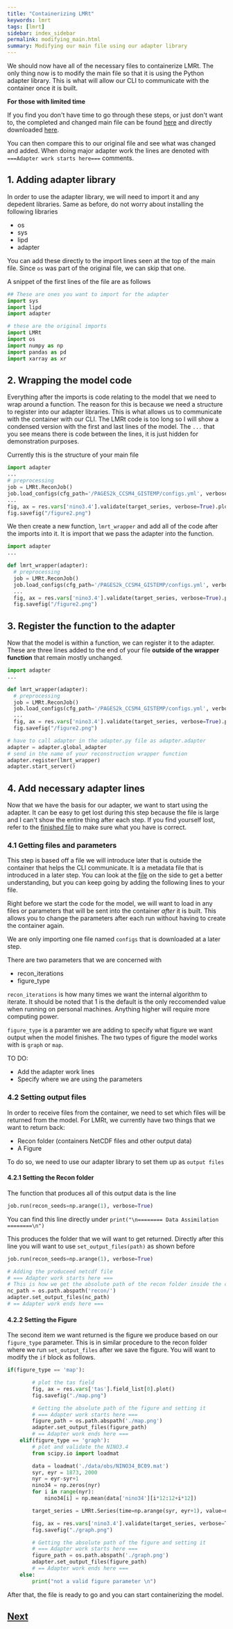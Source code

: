 ```yaml
---
title: "Containerizing LMRt"
keywords: lmrt
tags: [lmrt]
sidebar: index_sidebar
permalink: modifying_main.html
summary: Modifying our main file using our adapter library
---
```


We should now have all of the necessary files to containerize LMRt. The only thing now is to modify the main file so that it is using the Python adapter library. This is what will allow our CLI to communicate with the container once it is built.


**For those with limited time**


If you find you don't have time to go through these steps, or just don't want to, the completed and changed main file can be found [here](https://github.com/FossilizedContainers/fossilized-controller/blob/trunk/LMRt-example/LMRt-container/main.py) and directly downloaded [here](https://raw.githubusercontent.com/FossilizedContainers/fossilized-controller/trunk/LMRt-example/LMRt-container/main.py).

You can then compare this to our original file and see what was changed and added. When doing major adapter work the lines are denoted with `===Adapter work starts here===` comments.


## 1. Adding adapter library
In order to use the adapter library, we will need to import it and any depedent libraries. Same as before, do not worry about installing the following libraries

* os
* sys
* lipd
* adapter

You can add these directly to the import lines seen at the top of the main file. Since `os` was part of the original file, we can skip that one.

A snippet of the first lines of the file are as follows
```python
## These are ones you want to import for the adapter
import sys
import lipd
import adapter

# these are the original imports
import LMRt
import os
import numpy as np
import pandas as pd
import xarray as xr
```

## 2. Wrapping the model code
Everything after the imports is code relating to the model that we need to wrap around a function. The reason for this is because we need a structure to register into our adapter libraries. This is what allows us to communicate with the container with our CLI. The LMRt code is too long so I will show a condensed version with the first and last lines of the model. The `...` that you see means there is code between the lines, it is just hidden for demonstration purposes.

Currently this is the structure of your main file
```python
import adapter
...
# preprocessing
job = LMRt.ReconJob()
job.load_configs(cfg_path='/PAGES2k_CCSM4_GISTEMP/configs.yml', verbose=True)
...
fig, ax = res.vars['nino3.4'].validate(target_series, verbose=True).plot(xlim=[1880, 2000])
fig.savefig("/figure2.png")
```

We then create a new function, `lmrt_wrapper` and add all of the code after the imports into it. It is import that we pass the adapter into the function.
```python
import adapter
...

def lmrt_wrapper(adapter):
  # preprocessing
  job = LMRt.ReconJob()
  job.load_configs(cfg_path='/PAGES2k_CCSM4_GISTEMP/configs.yml', verbose=True)
  ...
  fig, ax = res.vars['nino3.4'].validate(target_series, verbose=True).plot(xlim=[1880, 2000])
  fig.savefig("/figure2.png")
```
## 3. Register the function to the adapter
Now that the model is within a function, we can register it to the adapter. These are three lines added to the end of your file **outside of the wrapper function** that remain mostly unchanged.

```python
import adapter
...

def lmrt_wrapper(adapter):
  # preprocessing
  job = LMRt.ReconJob()
  job.load_configs(cfg_path='/PAGES2k_CCSM4_GISTEMP/configs.yml', verbose=True)
  ...
  fig, ax = res.vars['nino3.4'].validate(target_series, verbose=True).plot(xlim=[1880, 2000])
  fig.savefig("/figure2.png")

# have to call adapter in the adapter.py file as adapter.adapter
adapter = adapter.global_adapter
# send in the name of your reconstruction wrapper function
adapter.register(lmrt_wrapper)
adapter.start_server()
```

## 4. Add necessary adapter lines
Now that we have the basis for our adapter, we want to start using the adapter. It can be easy to get lost during this step because the file is large and I can't show the entire thing after each step. If you find yourself lost, refer to the [finished file](https://github.com/FossilizedContainers/fossilized-controller/blob/trunk/LMRt-example/LMRt-container/main.py) to make sure what you have is correct.

### 4.1 Getting files and parameters
This step is based off a file we will introduce later that is outside the container that helps the CLI communicate. It is a metadata file that is introduced in a later step. You can look at the [file](https://github.com/FossilizedContainers/fossilized-controller/blob/trunk/LMRt-example/metadata.json) on the side to get a better understanding, but you can keep going by adding the following lines to your file.

Right before we start the code for the model, we will want to load in any files or parameters that will be sent into the container *after* it is built. This allows you to change the parameters after each run without having to create the container again.

We are only importing one file named `configs` that is downloaded at a later step.

There are two parameters that we are concerned with
* recon_iterations
* figure_type

`recon_iterations` is how many times we want the internal algorithm to iterate. It should be noted that 1 is the default is the only reccomended value when running on personal machines. Anything higher will require more computing power.

`figure_type` is a paramter we are adding to specify what figure we want output when the model finishes. The two types of figure the model works with is `graph` or `map`.

TO DO:
* Add the adapter work lines
* Specify where we are using the parameters

### 4.2 Setting output files
In order to receive files from the container, we need to set which files will be returned from the model. For LMRt, we currently have two things that we want to return back:
* Recon folder (containers NetCDF files and other output data)
* A Figure

To do so, we need to use our adapter library to set them up as `output files`

#### 4.2.1 Setting the Recon folder
The function that produces all of this output data is the line
```python
job.run(recon_seeds=np.arange(1), verbose=True)
```
You can find this line directly under `print("\n======== Data Assimilation ========\n")`

This produces the folder that we will want to get returned. Directly after this line you will want to use `set_output_files(path)` as shown before

```python
job.run(recon_seeds=np.arange(1), verbose=True)

# Adding the produceed netcdf file
# === Adapter work starts here ===
# This is how we get the absolute path of the recon folder inside the container
nc_path = os.path.abspath('recon/')
adapter.set_output_files(nc_path)
# == Adapter work ends here ===
```

#### 4.2.2 Setting the Figure
The second item we want returned is the figure we produce based on our `figure_type` parameter. This is in similar procedure to the recon folder where we run `set_output_files` after we save the figure. You will want to modify the `if` block as follows.

```python
if(figure_type == 'map'):

        # plot the tas field
        fig, ax = res.vars['tas'].field_list[0].plot()
        fig.savefig("./map.png")

        # Getting the absolute path of the figure and setting it
        # === Adapter work starts here ===
        figure_path = os.path.abspath('./map.png')
        adapter.set_output_files(figure_path)
        # == Adapter work ends here ===
    elif(figure_type == 'graph'):
        # plot and validate the NINO3.4
        from scipy.io import loadmat

        data = loadmat('./data/obs/NINO34_BC09.mat')
        syr, eyr = 1873, 2000
        nyr = eyr-syr+1
        nino34 = np.zeros(nyr)
        for i in range(nyr):
            nino34[i] = np.mean(data['nino34'][i*12:12+i*12])

        target_series = LMRt.Series(time=np.arange(syr, eyr+1), value=nino34, label='BC09')

        fig, ax = res.vars['nino3.4'].validate(target_series, verbose=True).plot(xlim=[1880, 2000])
        fig.savefig("./graph.png")

        # Getting the absolute path of the figure and setting it
        # === Adapter work starts here ===
        figure_path = os.path.abspath('./graph.png')
        adapter.set_output_files(figure_path)
        # == Adapter work ends here ===
    else:
        print("not a valid figure parameter \n")
```

After that, the file is ready to go and you can start containerizing the model.
## [Next](https://fossilizedcontainers.github.io/fossilized-controller/containerize_lmrt.html)
